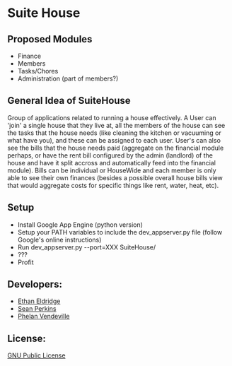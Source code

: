 Suite House
=============

Proposed Modules
------------------
- Finance
- Members
- Tasks/Chores
- Administration (part of members?)

General Idea of SuiteHouse
-----------------
Group of applications related to running a house effectively. A User can 'join' a single house that they live at, all the members of the house can see the tasks that the house needs (like cleaning the kitchen or vacuuming or what have you), and these can be assigned to each user. User's can also see the bills that the house needs paid (aggregate on the financial module perhaps, or have the rent bill configured by the admin (landlord) of the house and have it split accross and automatically feed into the financial module). Bills can be individual or HouseWide and each member is only able to see their own finances (besides a possible overall house bills view that would aggregate costs for specific things like rent, water, heat, etc). 


Setup
------------------
- Install Google App Engine (python version)
- Setup your PATH variables to include the dev_appserver.py file (follow Google's online instructions)
- Run dev_appserver.py --port=XXX SuiteHouse/
- ???
- Profit


Developers:
------------------
- [Ethan Eldridge]
- [Sean Perkins]
- [Phelan Vendeville]

License:
----------
[GNU Public License]

[GNU Public License]: http://www.gnu.org/licenses/gpl.html
[Ethan Eldridge]: https://github.com/EJEHardenberg/
[Sean Perkins]: https://github.com/scperkins/
[Phelan Vendeville]: https://github.com/the-hobbes



